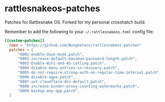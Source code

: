 # rattlesnakeos-patches
Patches for Rattlesnake OS. Forked for my personal crosshatch build.

Remember to add the following to your `~/.rattlesnakeos.toml` config file:

````toml
[[custom-patches]]
  repo = "https://github.com/Bungeetaco/rattlesnakeos-patches"
  patches = [
      "0001-enable-doze-mode.patch",
      "0002-increase-default-maximum-password-length.patch",
      "0003-Enable-WiFi-and-4G-calling.patch",
      "0004-disable-menu-entries-in-recovery.patch",
      "0005-do-not-require-strong-auth-on-regular-time-interval.patch",
      "0006-disable-agps.patch",
      "0007-set-cloudflare-dns-default.patch",
      "0008-increase-binder-proxy-counting-watermarks.patch",
      "0009-backup-any-app.patch",
  ]
````
